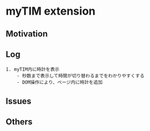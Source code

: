 # myTIM extension

## Motivation

## Log
    1. myTIM内に時計を表示
        - 秒数まで表示して時間が切り替わるまでをわかりやすくする
        - DOM操作により、ページ内に時計を追加

## Issues

## Others
